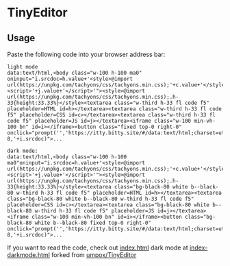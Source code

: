 # TinyEditor

## Usage

Paste the following code into your browser address bar:

	light mode
    data:text/html,<body class="w-100 h-100 ma0" oninput="i.srcdoc=h.value+'<style>@import url(https://unpkg.com/tachyons/css/tachyons.min.css);'+c.value+'</style><script>'+j.value+'</script>'"><style>@import url(https://unpkg.com/tachyons/css/tachyons.min.css);.h-33{height:33.33%}</style><textarea class="w-third h-33 fl code f5" placeholder=HTML id=h></textarea><textarea class="w-third h-33 fl code f5" placeholder=CSS id=c></textarea><textarea class="w-third h-33 fl code f5" placeholder=JS id=j></textarea><iframe class="w-100 min-vh-100 bn" id=i></iframe><button class="fixed top-0 right-0" onclick="prompt('','https://itty.bitty.site/#/data:text/html;charset=utf-8,'+i.srcdoc)">...
	
	dark mode:
	data:text/html,<body class="w-100 h-100 ma0"oninput="i.srcdoc=h.value+'<style>@import url(https://unpkg.com/tachyons/css/tachyons.min.css);'+c.value+'</style><script>'+j.value+'</script>'"><style>@import url(https://unpkg.com/tachyons/css/tachyons.min.css);.h-33{height:33.33%}</style><textarea class="bg-black-80 white b--black-80 w-third h-33 fl code f5" placeholder=HTML id=h></textarea><textarea class="bg-black-80 white b--black-80 w-third h-33 fl code f5" placeholder=CSS id=c></textarea><textarea class="bg-black-80 white b--black-80 w-third h-33 fl code f5" placeholder=JS id=j></textarea><iframe class="w-100 min-vh-100 bn" id=i></iframe><button class="bg-black-80 white b--black-80 fixed top-0 right-0" onclick="prompt('','https://itty.bitty.site/#/data:text/html;charset=utf-8,'+i.srcdoc)">...

If you want to read the code, check out [index.html](https://github.com/laithserhan/TinyEditor/blob/master/index.html) dark mode at [index-darkmode.html](https://github.com/laithserhan/TinyEditor/blob/master/index-darkmode.html) forked from [umpox/TinyEditor](https://github.com/umpox/TinyEditor)
